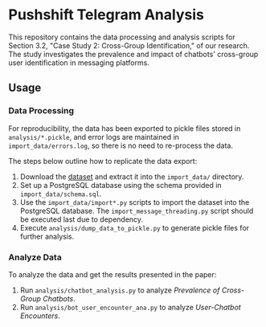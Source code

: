 # Pushshift Telegram Analysis

This repository contains the data processing and analysis scripts for Section 3.2, "Case Study 2: Cross-Group Identification," of our research. The study investigates the prevalence and impact of chatbots' cross-group user identification in messaging platforms.

## Usage

### Data Processing
For reproducibility, the data has been exported to pickle files stored in `analysis/*.pickle`, and error logs are maintained in `import_data/errors.log`, so there is no need to re-process the data.

The steps below outline how to replicate the data export:

1. Download the [dataset](https://zenodo.org/records/3607497) and extract it into the `import_data/` directory.
2. Set up a PostgreSQL database using the schema provided in `import_data/schema.sql`.
3. Use the `import_data/import*.py` scripts to import the dataset into the PostgreSQL database. The `import_message_threading.py` script should be executed last due to dependency.
4. Execute `analysis/dump_data_to_pickle.py` to generate pickle files for further analysis.

### Analyze Data
To analyze the data and get the results presented in the paper:
1. Run `analysis/chatbot_analysis.py` to analyze *Prevalence of Cross-Group Chatbots*.
2. Run `analysis/bot_user_encounter_ana.py` to analyze *User-Chatbot Encounters*.
